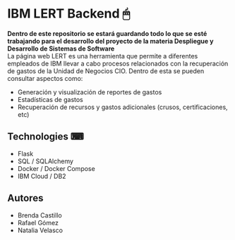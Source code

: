 # IBM LERT Backend 🖱
**Dentro de este repositorio se estará guardando todo lo que se esté trabajando para el desarrollo del proyecto de la materia Despliegue y Desarrollo de Sistemas de Software**
<br>
La página web LERT es una herramienta que permite a diferentes empleados de IBM llevar a cabo procesos relacionados con la recuperación de gastos de la Unidad de Negocios CIO. Dentro de esta se pueden consultar aspectos como:
- Generación y visualización de reportes de gastos
- Estadísticas de gastos
- Recuperación de recursos y gastos adicionales (crusos, certificaciones, etc)

## Technologies ⌨
- Flask
- SQL / SQLAlchemy
- Docker / Docker Compose
- IBM Cloud / DB2

## Autores
- Brenda Castillo
- Rafael Gómez
- Natalia Velasco

